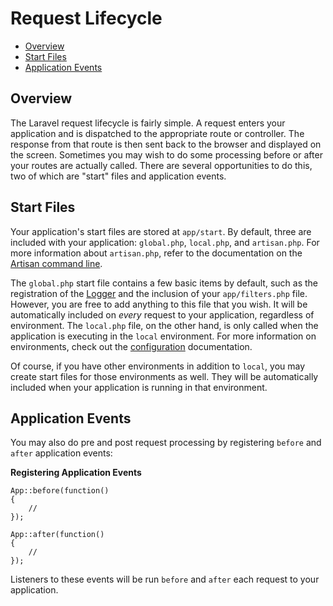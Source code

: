 # Request Lifecycle

- [Overview](#overview)
- [Start Files](#start-files)
- [Application Events](#application-events)

<a name="overview"></a>
## Overview

The Laravel request lifecycle is fairly simple. A request enters your application and is dispatched to the appropriate route or controller. The response from that route is then sent back to the browser and displayed on the screen. Sometimes you may wish to do some processing before or after your routes are actually called. There are several opportunities to do this, two of which are "start" files and application events.

<a name="start-files"></a>
## Start Files

Your application's start files are stored at `app/start`. By default, three are included with your application: `global.php`, `local.php`, and `artisan.php`. For more information about `artisan.php`, refer to the documentation on the [Artisan command line](/docs/commands#registering-commands).

The `global.php` start file contains a few basic items by default, such as the registration of the [Logger](/docs/errors) and the inclusion of your `app/filters.php` file. However, you are free to add anything to this file that you wish. It will be automatically included on _every_ request to your application, regardless of environment. The `local.php` file, on the other hand, is only called when the application is executing in the `local` environment. For more information on environments, check out the [configuration](/docs/configuration) documentation.

Of course, if you have other environments in addition to `local`, you may create start files for those environments as well. They will be automatically included when your application is running in that environment.

<a name="application-events"></a>
## Application Events

You may also do pre and post request processing by registering `before` and `after` application events:

**Registering Application Events**

	App::before(function()
	{
		//
	});

	App::after(function()
	{
		//
	});

Listeners to these events will be run `before` and `after` each request to your application.
